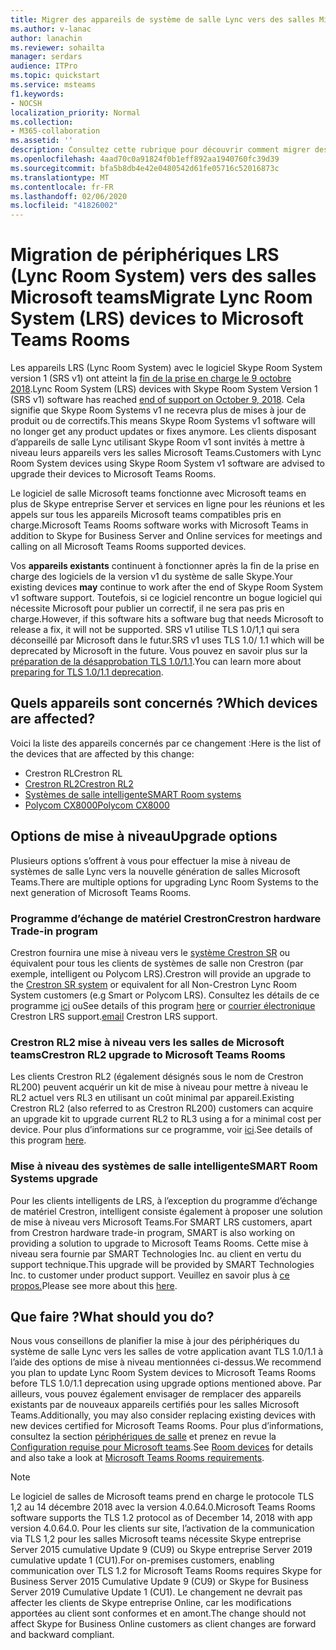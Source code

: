 ```yaml
---
title: Migrer des appareils de système de salle Lync vers des salles Microsoft teams
ms.author: v-lanac
author: lanachin
ms.reviewer: sohailta
manager: serdars
audience: ITPro
ms.topic: quickstart
ms.service: msteams
f1.keywords:
- NOCSH
localization_priority: Normal
ms.collection:
- M365-collaboration
ms.assetid: ''
description: Consultez cette rubrique pour découvrir comment migrer des appareils de système de salle Lync pour utiliser le logiciel de salle Microsoft Teams.
ms.openlocfilehash: 4aad70c0a91824f0b1eff892aa1940760fc39d39
ms.sourcegitcommit: bfa5b8db4e42e0480542d61fe05716c52016873c
ms.translationtype: MT
ms.contentlocale: fr-FR
ms.lasthandoff: 02/06/2020
ms.locfileid: "41826002"
---
```

# <a name="migrate-lync-room-system-lrs-devices-to-microsoft-teams-rooms"></a><span data-ttu-id="dca61-103">Migration de périphériques LRS (Lync Room System) vers des salles Microsoft teams</span><span class="sxs-lookup"><span data-stu-id="dca61-103">Migrate Lync Room System (LRS) devices to Microsoft Teams Rooms</span></span>

<span data-ttu-id="dca61-104">Les appareils LRS (Lync Room System) avec le logiciel Skype Room System version 1 (SRS v1) ont atteint la [fin de la prise en charge le 9 octobre 2018](https://support.microsoft.com/help/4043450/products-reaching-end-of-support-for-2018).</span><span class="sxs-lookup"><span data-stu-id="dca61-104">Lync Room System (LRS) devices with Skype Room System Version 1 (SRS v1) software has reached [end of support on October 9, 2018](https://support.microsoft.com/help/4043450/products-reaching-end-of-support-for-2018).</span></span> <span data-ttu-id="dca61-105">Cela signifie que Skype Room Systems v1 ne recevra plus de mises à jour de produit ou de correctifs.</span><span class="sxs-lookup"><span data-stu-id="dca61-105">This means Skype Room Systems v1 software will no longer get any product updates or fixes anymore.</span></span> <span data-ttu-id="dca61-106">Les clients disposant d’appareils de salle Lync utilisant Skype Room v1 sont invités à mettre à niveau leurs appareils vers les salles Microsoft Teams.</span><span class="sxs-lookup"><span data-stu-id="dca61-106">Customers with Lync Room System devices using Skype Room System v1 software are advised to upgrade their devices to Microsoft Teams Rooms.</span></span>

<span data-ttu-id="dca61-107">Le logiciel de salle Microsoft teams fonctionne avec Microsoft teams en plus de Skype entreprise Server et services en ligne pour les réunions et les appels sur tous les appareils Microsoft teams compatibles pris en charge.</span><span class="sxs-lookup"><span data-stu-id="dca61-107">Microsoft Teams Rooms software works with Microsoft Teams in addition to Skype for Business Server and Online services for meetings and calling on all Microsoft Teams Rooms supported devices.</span></span>

<span data-ttu-id="dca61-108">Vos **appareils existants** continuent à fonctionner après la fin de la prise en charge des logiciels de la version v1 du système de salle Skype.</span><span class="sxs-lookup"><span data-stu-id="dca61-108">Your existing devices **may** continue to work after the end of Skype Room System v1 software support.</span></span> <span data-ttu-id="dca61-109">Toutefois, si ce logiciel rencontre un bogue logiciel qui nécessite Microsoft pour publier un correctif, il ne sera pas pris en charge.</span><span class="sxs-lookup"><span data-stu-id="dca61-109">However, if this software hits a software bug that needs Microsoft to release a fix, it will not be supported.</span></span> <span data-ttu-id="dca61-110">SRS v1 utilise TLS 1.0/1,1 qui sera déconseillé par Microsoft dans le futur.</span><span class="sxs-lookup"><span data-stu-id="dca61-110">SRS v1 uses TLS 1.0/ 1.1 which will be deprecated by Microsoft in the future.</span></span> <span data-ttu-id="dca61-111">Vous pouvez en savoir plus sur la [préparation de la désapprobation TLS 1.0/1.1](https://techcommunity.microsoft.com/t5/Skype-for-Business-Blog/Preparing-for-TLS-1-0-1-1-Deprecation-O365-Skype-for-Business/bc-p/223608).</span><span class="sxs-lookup"><span data-stu-id="dca61-111">You can learn more about [preparing for TLS 1.0/1.1 deprecation](https://techcommunity.microsoft.com/t5/Skype-for-Business-Blog/Preparing-for-TLS-1-0-1-1-Deprecation-O365-Skype-for-Business/bc-p/223608).</span></span> 

## <a name="which-devices-are-affected"></a><span data-ttu-id="dca61-112">Quels appareils sont concernés ?</span><span class="sxs-lookup"><span data-stu-id="dca61-112">Which devices are affected?</span></span>

<span data-ttu-id="dca61-113">Voici la liste des appareils concernés par ce changement :</span><span class="sxs-lookup"><span data-stu-id="dca61-113">Here is the list of the devices that are affected by this change:</span></span>

- <span data-ttu-id="dca61-114">Crestron RL</span><span class="sxs-lookup"><span data-stu-id="dca61-114">Crestron RL</span></span>
- [<span data-ttu-id="dca61-115">Crestron RL2</span><span class="sxs-lookup"><span data-stu-id="dca61-115">Crestron RL2</span></span>](https://www.crestron.com/Products/Featured-Solutions/Crestron-RL-2)
- [<span data-ttu-id="dca61-116">Systèmes de salle intelligente</span><span class="sxs-lookup"><span data-stu-id="dca61-116">SMART Room systems</span></span>](https://support.smarttech.com/en/hardware/room-systems-skype)
- [<span data-ttu-id="dca61-117">Polycom CX8000</span><span class="sxs-lookup"><span data-stu-id="dca61-117">Polycom CX8000</span></span>](http://www.polycom.com/products-services/products-for-microsoft/skype-for-business/cx8000.html)

## <a name="upgrade-options"></a><span data-ttu-id="dca61-118">Options de mise à niveau</span><span class="sxs-lookup"><span data-stu-id="dca61-118">Upgrade options</span></span>

<span data-ttu-id="dca61-119">Plusieurs options s’offrent à vous pour effectuer la mise à niveau de systèmes de salle Lync vers la nouvelle génération de salles Microsoft Teams.</span><span class="sxs-lookup"><span data-stu-id="dca61-119">There are multiple options for upgrading Lync Room Systems to the next generation of Microsoft Teams Rooms.</span></span>

### <a name="crestron-hardware-trade-in-program"></a><span data-ttu-id="dca61-120">Programme d’échange de matériel Crestron</span><span class="sxs-lookup"><span data-stu-id="dca61-120">Crestron hardware Trade-in program</span></span>

<span data-ttu-id="dca61-121">Crestron fournira une mise à niveau vers le [système Crestron SR](https://www.crestron.com/products/featured-solutions/crestron-sr) ou équivalent pour tous les clients de systèmes de salle non Crestron (par exemple, intelligent ou Polycom LRS).</span><span class="sxs-lookup"><span data-stu-id="dca61-121">Crestron will provide an upgrade to the [Crestron SR system](https://www.crestron.com/products/featured-solutions/crestron-sr) or equivalent for all Non-Crestron Lync Room System customers (e.g Smart or Polycom LRS).</span></span> <span data-ttu-id="dca61-122">Consultez les détails de ce programme [ici](https://support.crestron.com/app/answers/answer_view/a_id/1000220) ou</span><span class="sxs-lookup"><span data-stu-id="dca61-122">See details of this program [here](https://support.crestron.com/app/answers/answer_view/a_id/1000220) or</span></span> <!-- For details, --><span data-ttu-id="dca61-123">[courrier électronique](mailto:lrsupgrade@crestron.com) Crestron LRS support.</span><span class="sxs-lookup"><span data-stu-id="dca61-123">[email](mailto:lrsupgrade@crestron.com) Crestron LRS support.</span></span>  

### <a name="crestron-rl2-upgrade-to-microsoft-teams-rooms"></a><span data-ttu-id="dca61-124">Crestron RL2 mise à niveau vers les salles de Microsoft teams</span><span class="sxs-lookup"><span data-stu-id="dca61-124">Crestron RL2 upgrade to Microsoft Teams Rooms</span></span>

<span data-ttu-id="dca61-125">Les clients Crestron RL2 (également désignés sous le nom de Crestron RL200) peuvent acquérir un kit de mise à niveau pour mettre à niveau le RL2 actuel vers RL3 en utilisant un coût minimal par appareil.</span><span class="sxs-lookup"><span data-stu-id="dca61-125">Existing Crestron RL2 (also referred to as Crestron RL200) customers can acquire an upgrade kit to upgrade current RL2 to RL3 using a for a minimal cost per device.</span></span> <span data-ttu-id="dca61-126">Pour plus d’informations sur ce programme, voir [ici](https://crestron.com/Products/Workspace-Solutions/Unified-Communications/Crestron-RL-2/CCS-UC-250-KIT).</span><span class="sxs-lookup"><span data-stu-id="dca61-126">See details of this program [here](https://crestron.com/Products/Workspace-Solutions/Unified-Communications/Crestron-RL-2/CCS-UC-250-KIT).</span></span>

### <a name="smart-room-systems-upgrade"></a><span data-ttu-id="dca61-127">Mise à niveau des systèmes de salle intelligente</span><span class="sxs-lookup"><span data-stu-id="dca61-127">SMART Room Systems upgrade</span></span>

<span data-ttu-id="dca61-128">Pour les clients intelligents de LRS, à l’exception du programme d’échange de matériel Crestron, intelligent consiste également à proposer une solution de mise à niveau vers Microsoft Teams.</span><span class="sxs-lookup"><span data-stu-id="dca61-128">For SMART LRS customers, apart from Crestron hardware trade-in program, SMART is also working on providing a solution to upgrade to Microsoft Teams Rooms.</span></span> <span data-ttu-id="dca61-129">Cette mise à niveau sera fournie par SMART Technologies Inc. au client en vertu du support technique.</span><span class="sxs-lookup"><span data-stu-id="dca61-129">This upgrade will be provided by SMART Technologies Inc. to customer under product support.</span></span> <span data-ttu-id="dca61-130">Veuillez en savoir plus à [ce propos.](https://support.smarttech.com/docs/hardware/room-systems-skype/srs-skype-v2/en/about/default.cshtml)</span><span class="sxs-lookup"><span data-stu-id="dca61-130">Please see more about this [here](https://support.smarttech.com/docs/hardware/room-systems-skype/srs-skype-v2/en/about/default.cshtml).</span></span>


## <a name="what-should-you-do"></a><span data-ttu-id="dca61-131">Que faire ?</span><span class="sxs-lookup"><span data-stu-id="dca61-131">What should you do?</span></span>

<span data-ttu-id="dca61-132">Nous vous conseillons de planifier la mise à jour des périphériques du système de salle Lync vers les salles de votre application avant TLS 1.0/1.1 à l’aide des options de mise à niveau mentionnées ci-dessus.</span><span class="sxs-lookup"><span data-stu-id="dca61-132">We recommend you plan to update Lync Room System devices to Microsoft Teams Rooms before TLS 1.0/1.1 deprecation using upgrade options mentioned above.</span></span> <span data-ttu-id="dca61-133">Par ailleurs, vous pouvez également envisager de remplacer des appareils existants par de nouveaux appareils certifiés pour les salles Microsoft Teams.</span><span class="sxs-lookup"><span data-stu-id="dca61-133">Additionally, you may also consider replacing existing devices with new devices certified for Microsoft Teams Rooms.</span></span> <span data-ttu-id="dca61-134">Pour plus d’informations, consultez la section [périphériques de salle](https://aka.ms/roomdevices) et prenez en revue la [Configuration requise pour Microsoft teams](https://docs.microsoft.com/skypeforbusiness/plan-your-deployment/clients-and-devices/requirements).</span><span class="sxs-lookup"><span data-stu-id="dca61-134">See [Room devices](https://aka.ms/roomdevices) for details and also take a look at [Microsoft Teams Rooms requirements](https://docs.microsoft.com/skypeforbusiness/plan-your-deployment/clients-and-devices/requirements).</span></span>  


> [!NOTE]
> <span data-ttu-id="dca61-135">Le logiciel de salles de Microsoft teams prend en charge le protocole TLS 1,2 au 14 décembre 2018 avec la version 4.0.64.0.</span><span class="sxs-lookup"><span data-stu-id="dca61-135">Microsoft Teams Rooms software supports the TLS 1.2 protocol as of December 14, 2018 with app version 4.0.64.0.</span></span> <span data-ttu-id="dca61-136">Pour les clients sur site, l’activation de la communication via TLS 1,2 pour les salles Microsoft teams nécessite Skype entreprise Server 2015 cumulative Update 9 (CU9) ou Skype entreprise Server 2019 cumulative update 1 (CU1).</span><span class="sxs-lookup"><span data-stu-id="dca61-136">For on-premises customers, enabling communication over TLS 1.2 for Microsoft Teams Rooms requires Skype for Business Server 2015 Cumulative Update 9 (CU9) or Skype for Business Server 2019 Cumulative Update 1 (CU1).</span></span> <span data-ttu-id="dca61-137">Le changement ne devrait pas affecter les clients de Skype entreprise Online, car les modifications apportées au client sont conformes et en amont.</span><span class="sxs-lookup"><span data-stu-id="dca61-137">The change should not affect Skype for Business Online customers as client changes are forward and backward compliant.</span></span>

